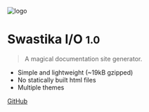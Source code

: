 ![logo](img/icon.svg)

# Swastika I/O <small>1.0</small>

> A magical documentation site generator.

* Simple and lightweight (~19kB gzipped)
* No statically built html files
* Multiple themes

[GitHub](https://github.com/Swastika-IO/Swastika-IO-Core)
